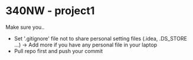 # 340NW - project1

Make sure you..
- Set '.gitignore' file not to share personal setting files (.idea, .DS_STORE ...)
-> Add more if you have any personal file in your laptop
- Pull repo first and push your commit
